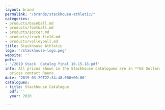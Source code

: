 ```yaml
---
layout: brand
permalink: "/brands/stackhouse-athletic/"
categories:
- products/baseball.md
- products/football.md
- products/soccer.md
- products/track-field.md
- products/volleyball.md
title: Stackhouse Athletic
logo: "/stackhouse-logo.png"
website: ''
pdfs:
- "/2019 Stack  Catalog final 10-15-18.pdf"
info: All prices shown in the Stackhouse catalogues are in **US Dollars**. For accurate
  prices contact Rauno.
date: '2019-03-29T22:34:48.000+00:00'
catalogues:
- title: Stackhouse Catalogue
  pdf: ''
  year: 2020

---
```

